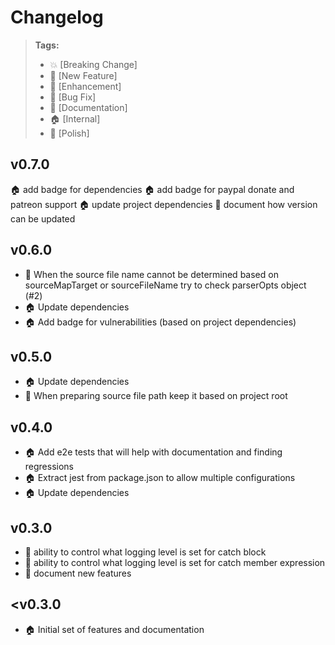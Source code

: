 # Changelog

> **Tags:**
> - :boom:       [Breaking Change]
> - :rocket:     [New Feature]
> - :lollipop:   [Enhancement]
> - :bug:        [Bug Fix]
> - :memo:       [Documentation]
> - :house:      [Internal]
> - :nail_care:  [Polish]


## v0.7.0
:house: add badge for dependencies
:house: add badge for paypal donate and patreon support
:house: update project dependencies
:memo: document how version can be updated

## v0.6.0
* :lollipop: When the source file name cannot be determined based on sourceMapTarget or sourceFileName try to check parserOpts object (#2)
* :house: Update dependencies
* :house: Add badge for vulnerabilities (based on project dependencies)

## v0.5.0
* :house: Update dependencies
* :rocket: When preparing source file path keep it based on project root

## v0.4.0
* :house: Add e2e tests that will help with documentation and finding regressions
* :house: Extract jest from package.json to allow multiple configurations
* :house: Update dependencies

## v0.3.0
* :rocket: ability to control what logging level is set for catch block
* :rocket: ability to control what logging level is set for catch member expression
* :memo: document new features

## <v0.3.0
* :house: Initial set of features and documentation